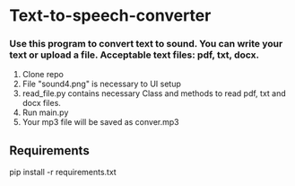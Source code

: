 # Text-to-speech-converter
### Use this program to convert text to sound. You can write your text or upload a file. Acceptable text files: pdf, txt, docx.
1. Clone repo
2. File "sound4.png" is necessary to UI setup
3. read_file.py contains necessary Class and methods to read pdf, txt and docx files.
4. Run main.py
5. Your mp3 file will be saved as conver.mp3

## Requirements
pip install -r requirements.txt
